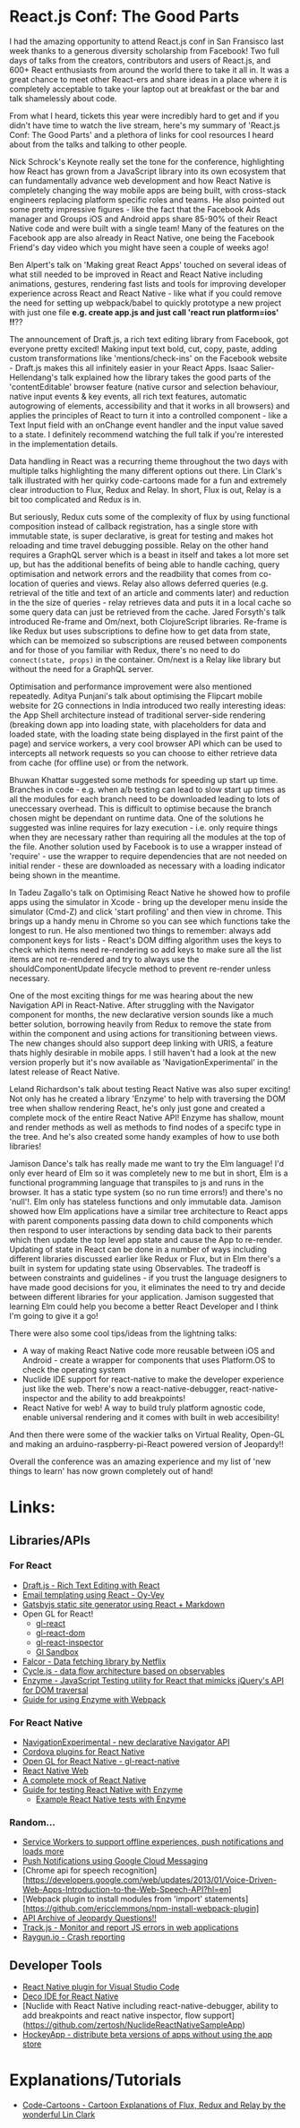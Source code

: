 # React.js Conf: The Good Parts

I had the amazing opportunity to attend React.js conf in San Fransisco last week thanks to a generous diversity scholarship from Facebook! Two full days of talks from the creators, contributors and users of React.js, and 600+ React enthusiasts from around the world there to take it all in. It was a great chance to meet other React-ers and share ideas in a place where it is completely acceptable to take your laptop out at breakfast or the bar and talk shamelessly about code.

From what I heard, tickets this year were incredibly hard to get and if you didn't have time to watch the live stream, here's my summary of 'React.js Conf: The Good Parts' and a plethora of links for cool resources I heard about from the talks and talking to other people.

Nick Schrock's Keynote really set the tone for the conference, highlighting how React has grown from a JavaScript library into its own ecosystem that can fundamentally advance web development and how React Native is completely changing the way mobile apps are being built, with cross-stack engineers replacing platform specific roles and teams. He also pointed out some pretty impressive figures - like the fact that the Facebook Ads manager and Groups iOS and Android apps share 85-90% of their React Native code and were built with a single team! Many of the features on the Facebook app are also already in React Native, one being the Facebook Friend's day video which you might have seen a couple of weeks ago!

Ben Alpert's talk on 'Making great React Apps' touched on several ideas of what still needed to be improved in React and React Native including animations, gestures, rendering fast lists and tools for improving developer experience across React and React Native - like what if you could remove the need for setting up webpack/babel to quickly prototype a new project with just one file **e.g. create app.js and just call 'react run platform=ios' !!**??

The announcement of Draft.js, a rich text editing library from Facebook, got everyone pretty excited! Making input text bold, cut, copy, paste, adding custom transformations like 'mentions/check-ins' on the Facebook website - Draft.js makes this all infinitely easier in your React Apps. Isaac Salier-Hellendang's talk explained how the library takes the good parts of the 'contentEditable' browser feature (native cursor and selection behaviour, native input events & key events, all rich text features, automatic autogrowing of elements, accessibility and that it works in all browsers) and applies the principles of React to turn it into a controlled component - like a Text Input field with an onChange event handler and the input value saved to a state. I definitely recommend watching the full talk if you're interested in the implementation details.

Data handling in React was a recurring theme throughout the two days with multiple talks highlighting the many different options out there. Lin Clark's talk illustrated with her quirky code-cartoons made for a fun and extremely clear introduction to Flux, Redux and Relay. In short, Flux is out, Relay is a bit too complicated and Redux is in.

But seriously, Redux cuts some of the complexity of flux by using functional composition instead of callback registration, has a single store with immutable state, is super declarative, is great for testing and makes hot reloading and time travel debugging possible. Relay on the other hand requires a GraphQL server which is a beast in itself and takes a lot more set up, but has the additional benefits of being able to handle caching, query optimisation and network errors and the readbility that comes from co-location of queries and views. Relay also allows deferred queries (e.g. retrieval of the title and text of an article and comments later) and reduction in the the size of queries - relay retrieves data and puts it in a local cache so some query data can just be retrieved from the cache. Jared Forsyth's talk introduced Re-frame and Om/next, both ClojureScript libraries. Re-frame is like Redux but uses subscriptions to define how to get data from state, which can be memoized so subscriptions are reused between components and for those of you familiar with Redux, there's no need to do `connect(state, props)` in the container. Om/next is a Relay like library but without the need for a GraphQL server.

Optimisation and performance improvement were also mentioned repeatedly. Aditya Punjani's talk about optimising the Flipcart mobile website for 2G connections in India introduced two really interesting ideas: the App Shell architecture instead of traditional server-side rendering (breaking down app into loading state, with placeholders for data and loaded state, with the loading state being displayed in the first paint of the page) and service workers, a very cool browser API which can be used to intercepts all network requests so you can choose to either retrieve data from cache (for offline use) or from the network.

Bhuwan Khattar suggested some methods for speeding up start up time. Branches in code - e.g. when a/b testing can lead to slow start up times as all the modules for each branch need to be downloaded leading to lots of uneccessary overhead. This is difficult to optimise because the branch chosen might be dependant on runtime data. One of the solutions he suggested was inline requires for lazy execution - i.e. only require things when they are necessary rather than requiring all the modules at the top of the file. Another solution used by Facebook is to use a wrapper instead of 'require' - use the wrapper to require dependencies that are not needed on initial render - these are downloaded as necessary with a loading indicator being shown in the meantime.

In Tadeu Zagallo's talk on Optimising React Native he showed how to profile apps using the simulator in Xcode - bring up the developer menu inside the simulator (Cmd-Z) and click 'start profiling' and then view in chrome. This brings up a handy menu in Chrome so you can see which functions take the longest to run. He also mentioned two things to remember: always add component keys for lists - React's DOM diffing algorithm uses the keys to check which items need re-rendering so add keys to make sure all the list items are not re-rendered and try to always use the shouldComponentUpdate lifecycle method to prevent re-render unless necessary.

One of the most exciting things for me was hearing about the new Navigation API in React-Native. After struggling with the Navigator component for months, the new declarative version sounds like a much better solution, borrowing heavily from Redux to remove the state from within the component and using actions for transitioning between views. The new changes should also support deep linking with URIS, a feature thats highly desirable in mobile apps.  I still haven't had a look at the new version properly but it's now available as 'NavigationExperimental' in the latest release of React Native.

Leland Richardson's talk about testing React Native was also super exciting! Not only has he created a library 'Enzyme' to help with traversing the DOM tree when shallow rendering React, he's only just gone and created a complete mock of the entire React Native API! Enzyme has shallow, mount and render methods as well as methods to find nodes of a specifc type in the tree. And he's also created some handy examples of how to use both libraries!

Jamison Dance's talk has really made me want to try the Elm language! I'd only ever heard of Elm so it was completely new to me but in short, Elm is a functional programming language that transpiles to js and runs in the browser. It has a static type system (so no run time errors!) and there's no 'null'!. Elm only has stateless functions and only immutable data. Jamison showed how Elm applications have a similar tree architecture to React apps with parent components passing data down to child components which then respond to user interactions by sending data back to their parents which then update the top level app state and cause the App to re-render. Updating of state in React can be done in a number of ways including different libraries discussed earlier like Redux or Flux, but in Elm there's a built in system for updating state using Observables. The tradeoff is between constraints and guidelines - if you trust the language designers to have made good decisions for you, it eliminates the need to try and decide between different libraries for your application. Jamison suggested that learning Elm could help you become a better React Developer and I think I'm going to give it a go!

There were also some cool tips/ideas from the lightning talks:
* A way of making React Native code more reusable between iOS and Android -  create a wrapper for components that uses Platform.OS to check the operating system
* Nuclide IDE support for react-native to make the developer experience just like the web. There's now a react-native-debugger, react-native-inspector and the ability to add breakpoints!
* React Native for web! A way to build truly platform agnostic code, enable universal rendering and it comes with built in web accesibility!

And then there were some of the wackier talks on Virtual Reality, Open-GL and making an arduino-raspberry-pi-React powered version of Jeopardy!!

Overall the conference was an amazing experience and my list of 'new things to learn' has now grown completely out of hand!

# Links:

## Libraries/APIs

### For React
* [Draft.js - Rich Text Editing with React](http://facebook.github.io/draft-js)
* [Email templating using React - Oy-Vey](https://www.npmjs.com/package/oy-vey)
* [Gatsbyjs static site generator using React + Markdown](https://github.com/gatsbyjs/gatsby)
* Open GL for React!
  * [gl-react](https://github.com/ProjectSeptemberInc/gl-react)
  * [gl-react-dom](https://github.com/ProjectSeptemberInc/gl-react-dom)
  * [gl-react-inspector](https://github.com/ProjectSeptemberInc/gl-react-inspector)
  * [Gl Sandbox](ttp://glslsandbox.com/)
* [Falcor - Data fetching library by Netflix](http://netflix.github.io/falcor/)
* [Cycle.js - data flow architecture based on observables](http://cycle.js.org/)
* [Enzyme - JavaScript Testing utility for React that mimicks jQuery's API for DOM traversal](https://github.com/airbnb/enzyme)
* [Guide for using Enzyme with Webpack](https://github.com/airbnb/enzyme/blob/master/docs/guides/webpack.md)

### For React Native
* [NavigationExperimental - new declarative Navigator API](https://github.com/facebook/react-native/tree/a91466f84a178c147e5913be0cea3086c44a4526/Libraries/NavigationExperimental)
* [Cordova plugins for React Native](https://github.com/axemclion/react-native-cordova-plugin)
* [Open GL for React Native - gl-react-native](https://github.com/ProjectSeptemberInc/gl-react-native)
* [React Native Web](https://github.com/necolas/react-native-web)
* [A complete mock of React Native](https://github.com/lelandrichardson/react-native-mock)
* [Guide for testing React Native with Enzyme](https://github.com/airbnb/enzyme/blob/master/docs/guides/react-native.md)
  * [Example React Native tests with Enzyme](https://github.com/lelandrichardson/enzyme-example-react-native)

### Random...
* [Service Workers to support offline experiences, push notifications and loads more](https://developer.mozilla.org/en-US/docs/Web/API/Service_Worker_API)
* [Push Notifications using Google Cloud Messaging](https://developers.google.com/web/fundamentals/getting-started/push-notifications/)
* [Chrome api for speech recognition][https://developers.google.com/web/updates/2013/01/Voice-Driven-Web-Apps-Introduction-to-the-Web-Speech-API?hl=en]
* [Webpack plugin to install modules from 'import' statements][https://github.com/ericclemmons/npm-install-webpack-plugin]
* [API Archive of Jeopardy Questions!!](http://jservice.io/)
* [Track.js - Monitor and report JS errors in web applications](https://trackjs.com/)
* [Raygun.io - Crash reporting](https://raygun.io/)

## Developer Tools
* [React Native plugin for Visual Studio Code](https://github.com/microsoft/vscode-react-native)
* [Deco IDE for React Native](http://www.reactnative.com/deco-a-react-native-ide-with-live-prop-manipulation-and-a-component-manager/)
* [Nuclide with React Native including react-native-debugger, ability to add breakpoints and react native inspector, flow support] (https://github.com/zertosh/NuclideReactNativeSampleApp)
* [HockeyApp - distribute beta versions of apps without using the app store](http://hockeyapp.net/features/)

# Explanations/Tutorials
* [Code-Cartoons - Cartoon Explanations of Flux, Redux and Relay by the wonderful Lin Clark](https://code-cartoons.com/)
